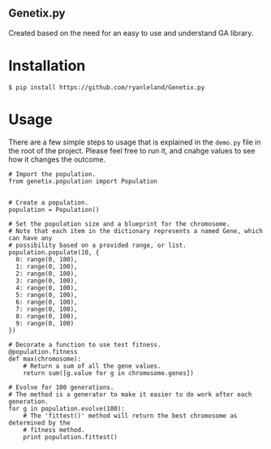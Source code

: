 Genetix.py
----------

Created based on the need for an easy to use and understand GA library.

Installation
============

	$ pip install https://github.com/ryanleland/Genetix.py

Usage
=====

There are a few simple steps to usage that is explained in the `demo.py` file in the root of the project. Please feel free to run it, and cnahge values to see how it changes the outcome.

	# Import the population.
	from genetix.population import Population


	# Create a population.
	population = Population()

	# Set the population size and a blueprint for the chromosome.
	# Note that each item in the dictionary represents a named Gene, which can have any
	# possibility based on a provided range, or list.
	population.populate(10, {
	  0: range(0, 100),
	  1: range(0, 100),
	  2: range(0, 100),
	  3: range(0, 100),
	  4: range(0, 100),
	  5: range(0, 100),
	  6: range(0, 100),
	  7: range(0, 100),
	  8: range(0, 100),
	  9: range(0, 100)
	})

	# Decorate a function to use test fitness.
	@population.fitness
	def max(chromosome):
	    # Return a sum of all the gene values.
	    return sum([g.value for g in chromosome.genes])

	# Evolve for 100 generations.
	# The method is a generator to make it easier to do work after each generation.
	for g in population.evolve(100):
	    # The 'fittest()' method will return the best chromosome as determined by the
	    # fitness method.
	    print population.fittest()

